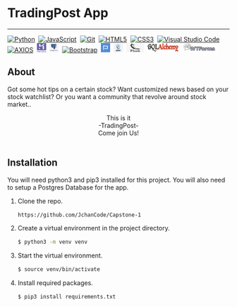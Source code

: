 # TradingPost App
___


<a href="https://www.python.org/" title="Python"><img src="https://github.com/tomchen/stack-icons/blob/master/logos/python.svg" alt="Python" width="21px" height="21px"></a> &nbsp;<a href="https://developer.mozilla.org/en-US/docs/Web/JavaScript" title="JavaScript"><img src="https://github.com/tomchen/stack-icons/blob/master/logos/javascript.svg" alt="JavaScript" width="21px" height="21px"></a>&nbsp; <a href="https://git-scm.com/" title="Git"><img src="https://github.com/tomchen/stack-icons/blob/master/logos/git-icon.svg" alt="Git" width="21px" height="21px"></a>&nbsp; <a href="https://www.w3.org/TR/html5/" title="HTML5"><img src="https://github.com/tomchen/stack-icons/blob/master/logos/html-5.svg" alt="HTML5" width="21px" height="21px"></a>&nbsp; <a href="https://www.w3.org/TR/CSS/" title="CSS3"><img src="https://github.com/tomchen/stack-icons/blob/master/logos/css-3.svg" alt="CSS3" width="21px" height="21px"></a>&nbsp; <a href="https://code.visualstudio.com/" title="Visual Studio Code"><img src="https://github.com/tomchen/stack-icons/blob/master/logos/visual-studio-code.svg" alt="Visual Studio Code" width="21px" height="21px"></a> &nbsp;<a href="https://www.npmjs.com/package/axios" title="AXIOS"><img src="static/images/axios.png/axios.png" alt="AXIOS" width="21px" height="21px"></a> &nbsp;<a href="https://www.heroku.com/" title="Heroku"><img src="static/images/heroku.png" alt="Heroku" width="21px" height="21px"></a> &nbsp;<a href="https://www.postgresql.org/" title="Postgres"><img src="static/images/postgres.jpg" alt="Postgres" width="21px" height="21px"></a> &nbsp;<a href="https://getbootstrap.com/" title="Bootstrap"><img src="https://github.com/tomchen/stack-icons/blob/master/logos/bootstrap.svg" alt="Bootstrap" width="21px" height="21px"></a> &nbsp;<a href="https://fontawesome.com/" title="FontAwesome"><img src="static/images/fontawsome.png" alt="FontAwesome" width="21px" height="21px"></a> &nbsp;<a href="https://jquery.com/" title="jQuery"><img src="static/images/jquery.png" alt="jQuery" width="21px" height="21px"></a> &nbsp;<a href="https://flask.palletsprojects.com/en/1.1.x/" title="Flask"><img src="static/images/flask.png" alt="Flask" width="40px" height="21px"></a> &nbsp;<a href="https://www.sqlalchemy.org/" title="Git"><img src="static/images/sqlalchemy.jpg" alt="WTForms" width="70px" height="21px"></a> &nbsp;<a href="https://wtforms.readthedocs.io/en/2.3.x/#" title="WTForms"><img src="static/images/wtforms.png" alt="SQLAlchemy" width="80px" height="21px"></a>



## About
Got some hot tips on a certain stock? Want customized news based on your stock watchlist? Or you want a community that revolve around stock market..
<br> 
<div align='center'>This is it</div>
<div align='center'>-TradingPost-</div>
<div align='center'>Come join Us!</div>
<br>



## Installation 
You will need python3 and pip3 installed for this project.
You will also need to setup a Postgres Database for the app.

1. Clone the repo.
    ```sh
    https://github.com/JchanCode/Capstone-1
    ```

2. Create a virtual environment in the project directory.
    ```sh 
    $ python3 -m venv venv
    ```

3. Start the virtual environment.
    ```sh
    $ source venv/bin/activate
    ```

4. Install required packages.
    ```sh
    $ pip3 install requirements.txt
